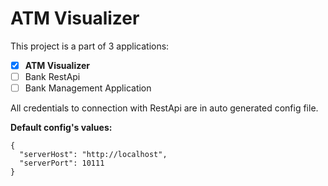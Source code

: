 # ATM Visualizer

This project is a part of 3 applications:
- [x] __ATM Visualizer__
- [ ] Bank RestApi
- [ ] Bank Management Application

All credentials to connection with RestApi are in auto generated config file.

__Default config's values:__
```
{
  "serverHost": "http://localhost",
  "serverPort": 10111
}
```
